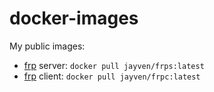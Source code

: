 # docker-images

My public images:

- [frp](https://github.com/fatedier/frp) server: `docker pull jayven/frps:latest`
- [frp](https://github.com/fatedier/frp) client: `docker pull jayven/frpc:latest`

